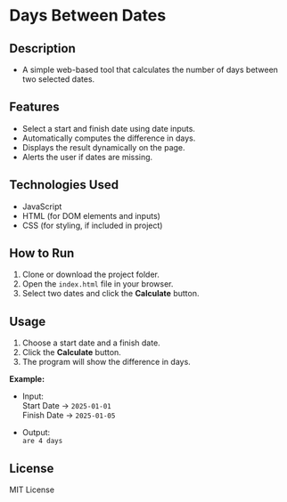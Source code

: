 # Days Between Dates

## Description
- A simple web-based tool that calculates the number of days between two selected dates.

## Features
- Select a start and finish date using date inputs.
- Automatically computes the difference in days.
- Displays the result dynamically on the page.
- Alerts the user if dates are missing.

## Technologies Used
- JavaScript
- HTML (for DOM elements and inputs)
- CSS (for styling, if included in project)

## How to Run
1. Clone or download the project folder.
2. Open the `index.html` file in your browser.
3. Select two dates and click the **Calculate** button.

## Usage
1. Choose a start date and a finish date.
2. Click the **Calculate** button.
3. The program will show the difference in days.

**Example:**
- Input:  
  Start Date → `2025-01-01`  
  Finish Date → `2025-01-05`  

- Output:  
  `are 4 days`

## License
MIT License
